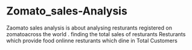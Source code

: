 # Zomato_sales-Analysis
Zaomato sales analysis is about analysing resturants  registered on zomatoacross the world  .
finding the total sales of resturants 
Resturants which provide food onlinne
resturants which  dine in
Total Customers 
